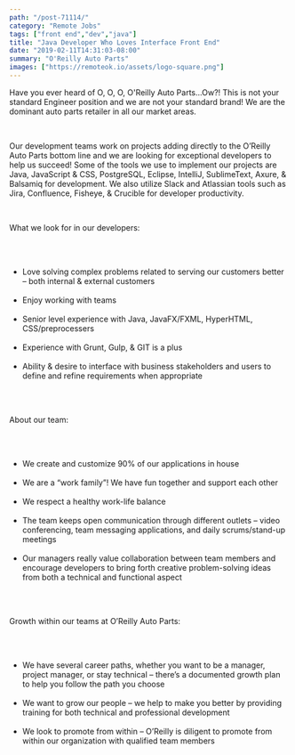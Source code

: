 ```yaml
---
path: "/post-71114/"
category: "Remote Jobs"
tags: ["front end","dev","java"]
title: "Java Developer Who Loves Interface Front End"
date: "2019-02-11T14:31:03-08:00"
summary: "O'Reilly Auto Parts"
images: ["https://remoteok.io/assets/logo-square.png"]
---
```


<p>Have you ever heard of O, O, O, O'Reilly Auto Parts...Ow?! This is not your standard Engineer position and we are not your standard brand! We are the dominant auto parts retailer in all our market areas.</p><br /><p>Our development teams work on projects adding directly to the O&rsquo;Reilly Auto Parts bottom line and we are looking for exceptional developers to help us succeed! Some of the tools we use to implement our projects are Java, JavaScript &amp; CSS, PostgreSQL, Eclipse, IntelliJ, SublimeText, Axure, &amp; Balsamiq for development. We also utilize Slack and Atlassian tools such as Jira, Confluence, Fisheye, &amp; Crucible for developer productivity.</p><br /><p>What we look for in our developers:</p><br /><ul><br /><li>Love solving complex problems related to serving our customers better &ndash; both internal &amp; external customers</li><br /><li>Enjoy working with teams</li><br /><li>Senior level experience with Java, JavaFX/FXML, HyperHTML, CSS/preprocessers</li><br /><li>Experience with Grunt, Gulp, &amp; GIT is a plus</li><br /><li>Ability &amp; desire to interface with business stakeholders and users to define and refine requirements when appropriate</li><br /></ul><br /><p>About our team:</p><br /><ul><br /><li>We create and customize 90% of our applications in house</li><br /><li>We are a &ldquo;work family&rdquo;! We have fun together and support each other</li><br /><li>We respect a healthy work-life balance</li><br /><li>The team keeps open communication through different outlets &ndash; video conferencing, team messaging applications, and daily scrums/stand-up meetings</li><br /><li>Our managers really value collaboration between team members and encourage developers to bring forth creative problem-solving ideas from both a technical and functional aspect</li><br /></ul><br /><p>Growth within our teams at O&rsquo;Reilly Auto Parts:</p><br /><ul><br /><li>We have several career paths, whether you want to be a manager, project manager, or stay technical &ndash; there&rsquo;s a documented growth plan to help you follow the path you choose</li><br /><li>We want to grow our people &ndash; we help to make you better by providing training for both technical and professional development</li><br /><li>We look to promote from within &ndash; O&rsquo;Reilly is diligent to promote from within our organization with qualified team members</li><br /></ul>
